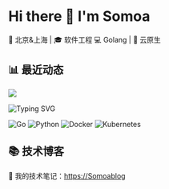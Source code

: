 # Hi there 👋 I'm Somoa

📍 北京&上海 | 🎓 软件工程
💻 Golang | 🔧 云原生  


## 📊 最近动态

![](https://github-readme-stats.vercel.app/api?username=zhangsan&show_icons=true&theme=radical)

![Typing SVG](https://readme-typing-svg.demolab.com?font=Fira+Code&size=26&duration=4000&pause=1000&color=FF8C00&center=true&vCenter=true&width=500&lines=Here+is+Somoa;Go+%7C+K8s+%7C+Python;Building+Cloud+%26+AI+Apps)


![Go](https://img.shields.io/badge/Go-1.21-blue?logo=go)
![Python](https://img.shields.io/badge/Python-3.11-green?logo=python)
![Docker](https://img.shields.io/badge/Docker-24.0-blue?logo=docker)
![Kubernetes](https://img.shields.io/badge/Kubernetes-1.27-red?logo=kubernetes)


## 📚 技术博客
📝 我的技术笔记：[https://Somoablog](https://blog.zzdfwo.ink)
